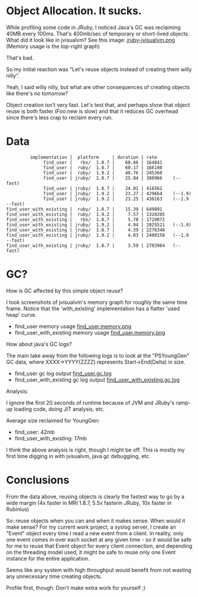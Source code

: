 # Object Allocation. It sucks.

While profiling some code in JRuby, I noticed Java's GC was reclaiming 40MB
every 100ms. That's 400mb/sec of temporary or short-lived objects. What did
it look like in jvisualvm? See this image: [jruby-jvisualvm.png](https://github.com/jordansissel/experiments/blob/master/ruby/object-allocation-speed/jruby-jvisualvm.png) (Memory usage is the top-right graph)

That's bad.

So my initial reaction was "Let's reuse objects instead of creating them willy nilly".

Yeah, I said willy nilly, but what are other consequences of creating objects like there's no tomorrow?

Object creation isn't very fast. Let's test that, and perhaps show that object
reuse is both faster (Foo.new is slow) and that it reduces GC overhead since
there's less crap to reclaim every run.

# Data


             implementation |  platform     | duration | rate
                  find_user |   rbx/  1.8.7 |    60.66 | 164841
                  find_user |  ruby/  1.8.7 |    60.17 | 166198
                  find_user |  ruby/  1.9.2 |    40.76 | 245360
                  find_user | jruby/  1.8.7 |    25.84 | 386966    (--fast)
                  find_user | jruby/  1.8.7 |    24.01 | 416562
                  find_user | jruby/  1.9.2 |    23.27 | 429664    (--1.9)
                  find_user | jruby/  1.9.2 |    23.25 | 430163    (--1.9 --fast)
    find_user_with_existing |  ruby/  1.8.7 |    15.39 | 649891
    find_user_with_existing |  ruby/  1.9.2 |     7.57 | 1320205
    find_user_with_existing |   rbx/  1.8.7 |     5.78 | 1729872
    find_user_with_existing | jruby/  1.9.2 |     4.94 | 2025521   (--1.9)
    find_user_with_existing | jruby/  1.8.7 |     4.39 | 2276348
    find_user_with_existing | jruby/  1.9.2 |     4.03 | 2480158   (--1.9 --fast)
    find_user_with_existing | jruby/  1.8.7 |     3.59 | 2783964   (--fast)

# GC?

How is GC affected by this simple object reuse?

I took screenshots of jvisualvm's memory graph for roughly the same time frame.
Notice that the 'with_existing' implementation has a flatter 'used heap' curve.

* find_user memory usage [find_user.memory.png](https://github.com/jordansissel/experiments/blob/master/ruby/object-allocation-speed/find_user.memory.png)
* find_user_with_existing memory usage [find_user.memory.png](https://github.com/jordansissel/experiments/blob/master/ruby/object-allocation-speed/find_user_with_existing.memory.png)

How about java's GC logs?

The main take away from the following logs is to look at the "PSYoungGen" GC
data, where XXXX->YYYY(ZZZZ) represents Start->End(Delta) in size.

* find_user gc log output [find_user.gc.log](https://github.com/jordansissel/experiments/blob/master/ruby/object-allocation-speed/find_user.gc.log)
* find_user_with_existing gc log output [find_user_with_existing.gc.log](https://github.com/jordansissel/experiments/blob/master/ruby/object-allocation-speed/find_user_with_existing.gc.log)

Analysis:

I ignore the first 20 seconds of runtime because of JVM and JRuby's ramp-up  loading code, doing JIT analysis, etc.

Average size reclaimed for YoungGen:

* find_user: 42mb
* find_user_with_existing: 17mb

I think the above analysis is right, though I might be off. This is mostly my first time digging in with jvisualvm, java gc debuggiing, etc.

# Conclusions

From the data above, reusing objects is clearly the fastest way to go by a wide
margin (4x faster in MRI 1.8.7, 5.5x fasterin JRuby, 10x faster in Rubinius)

So: reuse objects when you can and when it makes sense. When would it make
sense? For my current work project, a syslog server, I create an "Event" object
every time I read a new event from a client. In reality, only one event comes
in over each socket at any given time - so it would be safe for me to reuse
that Event object for every client connection, and depending on the threading
model used, it might be safe to reuse only one Event instance for the entire
application.

Seems like any system with high throughput would benefit from not wasting any
unnecessary time creating objects.

Profile first, though. Don't make extra work for yourself ;)
